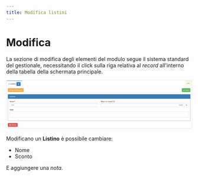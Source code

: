 ```yaml
---
title: Modifica listini
---
```


# Modifica

La sezione di modifica degli elementi del modulo segue il sistema standard del gestionale, necessitando il click sulla riga relativa al _record_ all'interno della tabella della schermata principale.

![Screenshot modifica listini ](../../../../.gitbook/assets/modificalistini.PNG)

Modificano un **Listino** è possibile cambiare:

* Nome
* Sconto

E aggiungere una _nota_.

